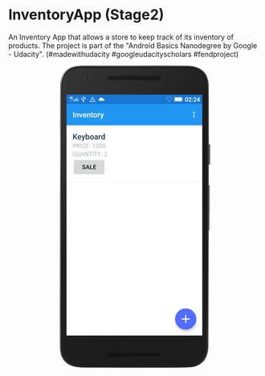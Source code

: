# InventoryApp (Stage2)
An Inventory App that allows a store to keep track of its inventory of products. The project is part of the "Android Basics Nanodegree by Google - Udacity". (#madewithudacity #googleudacityscholars #fendproject)

<p align="center">
  <img src="device-2018-07-08.png" />
</p>
